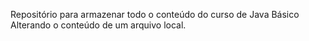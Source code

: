 Repositório para armazenar todo o conteúdo do curso de Java Básico
Alterando o conteúdo de um arquivo local.